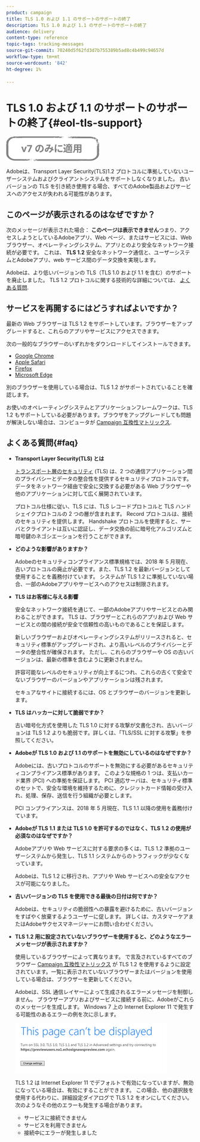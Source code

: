 ```yaml
---
product: campaign
title: TLS 1.0 および 1.1 のサポートのサポートの終了
description: TLS 1.0 および 1.1 のサポートのサポートの終了
audience: delivery
content-type: reference
topic-tags: tracking-messages
source-git-commit: 70240d5f62fd3d7b755389b5ad8c4b499c94657d
workflow-type: tm+mt
source-wordcount: '842'
ht-degree: 1%

---
```


# TLS 1.0 および 1.1 のサポートのサポートの終了{#eol-tls-support}

![](../../assets/v7-only.svg)

Adobeは、Transport Layer Security(TLS)1.2 プロトコルに準拠していないユーザーシステムおよびクライアントシステムをサポートしなくなりました。 古いバージョンの TLS を引き続き使用する場合、すべてのAdobe製品およびサービスへのアクセスが失われる可能性があります。

## このページが表示されるのはなぜですか？

次のメッセージが表示された場合： **このページは表示できません**&#x200B;つまり、アクセスしようとしているAdobeアプリ、Web ページ、またはサービスには、Web ブラウザー、オペレーティングシステム、アプリとのより安全なネットワーク接続が必要です。 これは、 **TLS 1.2** 安全なネットワーク通信と、ユーザーシステムとAdobeアプリ、web サービス間のデータ交換を実現します。

Adobeは、より低いバージョンの TLS（TLS 1.0 および 1.1 を含む）のサポートを廃止しました。 TLS 1.2 プロトコルに関する技術的な詳細については、 [よくある質問](#faq).

## サービスを再開するにはどうすればよいですか？

最新の Web ブラウザーは TLS 1.2 をサポートしています。ブラウザーをアップグレードすると、これらのアプリやサービスにアクセスできます。

次の一般的なブラウザーのいずれかをダウンロードしてインストールできます。

* [Google Chrome](https://www.google.com/chrome/)
* [Apple Safari](https://www.apple.com/safari/)
* [Firefox](https://www.mozilla.org/en-US/firefox/new/)
* [Microsoft Edge](https://www.microsoft.com/en-us/edge)

別のブラウザーを使用している場合は、TLS 1.2 がサポートされていることを確認します。

お使いのオペレーティングシステムとアプリケーションフレームワークは、TLS 1.2 もサポートしている必要があります。ブラウザをアップグレードしても問題が解決しない場合は、コンピュータが [Campaign 互換性マトリックス](../../rn/using/compatibility-matrix.md).

## よくある質問{#faq}

* **Transport Layer Security(TLS) とは**

   [トランスポート層のセキュリティ](https://en.wikipedia.org/wiki/Transport_Layer_Security) (TLS) は、2 つの通信アプリケーション間のプライバシーとデータの整合性を提供するセキュリティプロトコルです。 データをネットワーク経由で安全に交換する必要がある Web ブラウザーや他のアプリケーションに対して広く展開されています。

   プロトコル仕様に従い、TLS には、TLS レコードプロトコルと TLS ハンドシェイクプロトコルの 2 つの層が含まれます。 Record プロトコルは、接続のセキュリティを提供します。 Handshake プロトコルを使用すると、サーバとクライアントは互いに認証し、データ交換の前に暗号化アルゴリズムと暗号鍵のネゴシエーションを行うことができます。

* **どのような影響がありますか？**

   Adobeのセキュリティコンプライアンス標準規格では、2018 年 5 月現在、古いプロトコルの廃止が必要です。また、TLS 1.2 を最新バージョンとして使用することを義務付けています。 システムが TLS 1.2 に準拠していない場合、一部のAdobeアプリやサービスへのアクセスは制限されます。

* **TLS はお客様に与える影響**

   安全なネットワーク接続を通じて、一部のAdobeアプリやサービスとのみ関わることができます。 TLS は、ブラウザーとこれらのアプリおよび Web サービスとの間の接続が安全で信頼性の高いものであることを保証します。

   新しいブラウザーおよびオペレーティングシステムがリリースされると、セキュリティ標準がアップグレードされ、より高いレベルのプライバシーとデータの整合性が確保されます。 ただし、これらのブラウザーや OS の古いバージョンは、最新の標準を含むように更新されません。

   許容可能なレベルのセキュリティが向上するにつれ、これらの古くて安全でないブラウザーのバージョンやアプリケーションは残されます。

   セキュアなサイトに接続するには、OS とブラウザーのバージョンを更新します。

* **TLS はハッカーに対して脆弱ですか？**

   古い暗号化方式を使用した TLS 1.0 に対する攻撃が文書化され、古いバージョンは TLS 1.2 よりも脆弱です。詳しくは、「TLS/SSL に対する攻撃」を参照してください。

* **Adobeが TLS 1.0 および 1.1 のサポートを無効にしているのはなぜですか？**

   Adobeには、古いプロトコルのサポートを無効にする必要があるセキュリティコンプライアンス標準があります。 このような規格の 1 つは、支払いカード業界 (PCI) への準拠を保証します。 PCI 適応サーバは、セキュリティ標準のセットで、安全な環境を維持するために、クレジットカード情報の受け入れ、処理、保存、送信を行う組織が必要とします。

   PCI コンプライアンスは、2018 年 5 月現在、TLS 1.1 以降の使用を義務付けています。

* **Adobeが TLS 1.1 または TLS 1.0 を許可するのではなく、TLS 1.2 の使用が必須なのはなぜですか？**

   Adobeアプリや Web サービスに対する要求の多くは、TLS 1.2 準拠のユーザーシステムから発生し、TLS 1.1 システムからのトラフィックが少なくなっています。

   Adobeは、TLS 1.2 に移行され、アプリや Web サービスへの安全なアクセスが可能になりました。

* **古いバージョンの TLS を使用できる最後の日付は何ですか？**

   Adobeは、セキュリティの脆弱性への暴露を避けるために、古いバージョンをすばやく放棄するようユーザーに促します。 詳しくは、カスタマーケアまたはAdobeサクセスマネージャーにお問い合わせください。

* **TLS 1.2 用に設定されていないブラウザーを使用すると、どのようなエラーメッセージが表示されますか？**

   使用しているブラウザーによって異なります。 で言及されているすべてのブラウザー [Campaign 互換性マトリックス](../../rn/using/compatibility-matrix.md) が TLS 1.2 を使用するように設定されています。一覧に表示されていないブラウザーまたはバージョンを使用している場合は、ブラウザーを更新してください。

   Adobeは、SSL 通信レイヤーによって生成されるエラーメッセージを制御しません。 ブラウザーアプリおよびサービスに接続する前に、Adobeがこれらのメッセージを生成します。 Windows 7 上の Internet Explorer 11 で発生する可能性のあるエラーの例を次に示します。

   ![](assets/do-not-translate/page-not-displayed.png)

   TLS 1.2 は Internet Explorer 11 でデフォルトで有効になっていますが、無効になっている場合は、有効にすることができます。 この場合、他の選択肢を使用する代わりに、詳細設定ダイアログで TLS 1.2 をオンにしてください。 次のようなその他のエラーも発生する場合があります。

   * サービスに接続できません
   * サービスを利用できません
   * 接続中にエラーが発生しました
